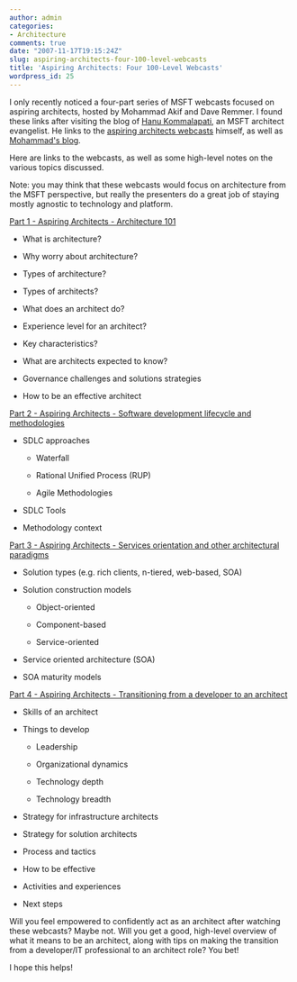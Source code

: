 ```yaml
---
author: admin
categories:
- Architecture
comments: true
date: "2007-11-17T19:15:24Z"
slug: aspiring-architects-four-100-level-webcasts
title: 'Aspiring Architects: Four 100-Level Webcasts'
wordpress_id: 25
---
```


I only recently noticed a four-part series of MSFT webcasts focused on aspiring architects, hosted by Mohammad Akif and Dave Remmer. I found these links after visiting the blog of [Hanu Kommalapati](http://blogs.msdn.com/hanuk/default.aspx), an MSFT architect evangelist. He links to the [aspiring architects webcasts](http://blogs.msdn.com/hanuk/archive/2007/04/25/webcasts-for-aspiring-architects.aspx) himself, as well as [Mohammad's blog](http://blogs.msdn.com/mohammadakif/).




Here are links to the webcasts, as well as some high-level notes on the various topics discussed.




Note: you may think that these webcasts would focus on architecture from the MSFT perspective, but really the presenters do a great job of staying mostly agnostic to technology and platform.




[Part 1 - Aspiring Architects - Architecture 101](http://msevents.microsoft.com/cui/eventdetail.aspx?EventID=1032338971&culture=en-CA)






  * What is architecture?

  * Why worry about architecture?

  * Types of architecture?

  * Types of architects?

  * What does an architect do?

  * Experience level for an architect?

  * Key characteristics?

  * What are architects expected to know?

  * Governance challenges and solutions strategies

  * How to be an effective architect



[Part 2 - Aspiring Architects - Software development lifecycle and methodologies](http://msevents.microsoft.com/cui/eventdetail.aspx?EventID=1032338974&culture=en-CA)






  * SDLC approaches


    * Waterfall

    * Rational Unified Process (RUP)

    * Agile Methodologies


  * SDLC Tools

  * Methodology context



[Part 3 - Aspiring Architects - Services orientation and other architectural paradigms](http://msevents.microsoft.com/cui/eventdetail.aspx?EventID=1032338978&culture=en-CA)






  * Solution types (e.g. rich clients, n-tiered, web-based, SOA)

  * Solution construction models


    * Object-oriented

    * Component-based

    * Service-oriented


  * Service oriented architecture (SOA)

  * SOA maturity models



[Part 4 - Aspiring Architects - Transitioning from a developer to an architect](http://msevents.microsoft.com/cui/eventdetail.aspx?EventID=1032338980&culture=en-CA)






  * Skills of an architect

  * Things to develop


    * Leadership

    * Organizational dynamics

    * Technology depth

    * Technology breadth


  * Strategy for infrastructure architects

  * Strategy for solution architects

  * Process and tactics

  * How to be effective

  * Activities and experiences

  * Next steps



Will you feel empowered to confidently act as an architect after watching these webcasts? Maybe not. Will you get a good, high-level overview of what it means to be an architect, along with tips on making the transition from a developer/IT professional to an architect role? You bet!




I hope this helps!
